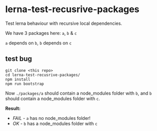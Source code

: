 # lerna-test-recusrive-packages

Test lerna behaviour with recursive local dependencies.

We have 3 packages here: ``a``, ``b`` & ``c``

``a`` depends on ``b``, ``b`` depends on ``c``

## test bug

```
git clone <this repo>
cd lerna-test-recusrive-packages/
npm install
npm run bootstrap
```

Now ``./packages/a`` should contain a node_modules folder with ``b``, and ``b`` should contain a node_modules folder with ``c``.

**Result:**

- *FAIL* - ``a`` has no node_modules folder!
- *OK* - ``b`` has a node_modules folder with ``c``
